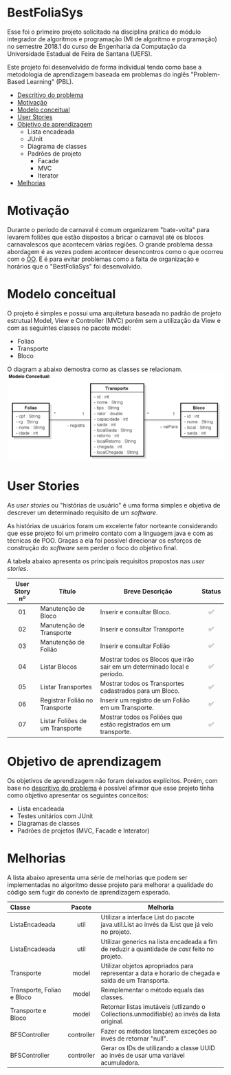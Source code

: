 # BestFoliaSys

Esse foi o primeiro projeto solicitado na disciplina prática do módulo integrador de algoritmos 
e programação (MI de algoritmo e programação) no semestre 2018.1 do curso de Engenharia da Computação
da Universidade Estadual de Feira de Santana (UEFS).

  Este projeto foi desenvolvido de forma individual tendo como base a metodologia de aprendizagem baseada em problemas 
  do inglês "Problem-Based Learning" (PBL).

- [Descritivo do problema](https://is.gd/problem_description)
- [Motivação](#motivação)
- [Modelo conceitual](#modelo-conceitual)
- [User Stories](#user-stories)
- [Objetivo de aprendizagem](#objetivo-de-aprendizagem)
  - Lista encadeada
  - JUnit
  - Diagrama de classes
  - Padrões de projeto
    - Facade
    - MVC
    - Iterator
- [Melhorias](#melhorias)

# Motivação
Durante o período de carnaval é comum organizarem "bate-volta" para levarem 
foliões que estão dispostos a bricar o carnaval até os blocos carnavalescos que
acontecem várias regiões. O grande problema dessa abordagem é as vezes podem
acontecer desencontros como o que ocorreu com o 
[OO](https://is.gd/problem_description). E é para evitar problemas como 
a falta de organização e horários que o "BestFoliaSys" foi desenvolvido.

# Modelo conceitual
O projeto é simples e possui uma arquitetura baseada no padrão de projeto 
estrutual Model, View e Controller (MVC) porém sem a utilização da View e com 
as seguintes classes no pacote model: 
- Foliao
- Transporte
- Bloco

O diagram a abaixo demostra como as classes se relacionam.
![Modelo conceitual](https://github.com/UellingtonDamasceno/BestFoliaSys/blob/master/res/modelo%20conceitual.png)


# User Stories
As *user stories* ou "histórias de usuário" é uma forma simples e objetiva
de descrever um determinado requisito de um *software*. 

As histórias de usuários foram um excelente fator norteante considerando
que esse projeto foi um primeiro contato com a linguagem java e com as técnicas 
de POO. Graças a ela foi possível direcionar os esforços de construção do 
*software* sem perder o foco do objetivo final.

A tabela abaixo apresenta os principais requisitos propostos nas *user stories*.

| User Story nº | Título | Breve Descrição | Status | 
|:-------------:|--------|-----------------|:------:|
| 01 | Manutenção de Bloco | Inserir e consultar Bloco. | ✅ |
| 02 | Manutenção de Transporte | Inserir e consultar Transporte | ✅ |
| 03 | Manutenção de Folião | Inserir e consultar Folião | ✅ |
| 04 | Listar Blocos | Mostrar todos os Blocos que irão sair em um determinado local e período. | ✅  |
| 05 | Listar Transportes | Mostrar todos os Transportes cadastrados para um Bloco. | ✅ |
| 06 | Registrar Folião no Transporte | Inserir um registro de um Folião em um Transporte. | ✅ |
| 07 | Listar Foliões de um Transporte | Mostrar todos os Foliões que estão registrados em um transporte. | ✅ | 

# Objetivo de aprendizagem

Os objetivos de aprendizagem não foram deixados explícitos. Porém, com base no 
[descritivo do problema](https://is.gd/problem_description) é possível afirmar que 
esse projeto tinha como objetivo apresentar os seguintes conceitos: 
- Lista encadeada 
- Testes unitários com JUnit
- Diagramas de classes 
- Padrões de projetos (MVC, Facade e Interator)

# Melhorias

A lista abaixo apresenta uma série de melhorias que podem ser implementadas no 
algoritmo desse projeto para melhorar a qualidade do código sem fugir do conexto 
de aprendizagem esperado.

| Classe | Pacote | Melhoria |
|:------ | :----: | ---------|
| ListaEncadeada | util | Utilizar a interface List do pacote java.util.List ao invés da IList que já veio no projeto. |
| ListaEncadeada | util | Utilizar generics na lista encadeada a fim de reduzir a quantidade de *cast* feito no projeto. |
| Transporte | model | Utilizar objetos apropriados para representar a data e horario de chegada e saida de um Transporta. |
| Transporte, Foliao e Bloco | model | Reimplementar o método equals das classes. |
| Transporte e Bloco | model | Retornar listas imutáveis (utlizando o Collections.unmodifiable) ao invés da lista original. |
| BFSController | controller | Fazer os métodos lançarem exceções ao invés de retornar "null". |
| BFSController | controller | Gerar os IDs de utilizando a classe UUID ao invés de usar uma variável acumuladora. |
